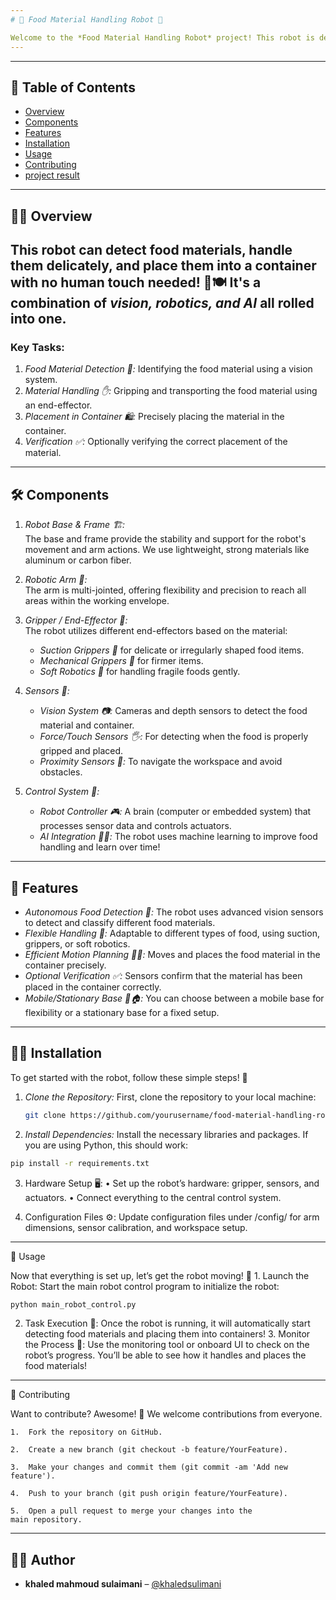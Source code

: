 ```yaml
---
# 🤖 Food Material Handling Robot 🍲

Welcome to the *Food Material Handling Robot* project! This robot is designed to autonomously detect, pick, and place food materials into a container without any human intervention. Let's dive into how it works and how to get it up and running! 🚀
---
```

---
## 📑 Table of Contents

- [Overview](#overview)
- [Components](#components)
- [Features](#features)
- [Installation](#installation)
- [Usage](#usage)
- [Contributing](#contributing)
- [project result](#project_result)
---
## 🧑‍🍳 Overview

This robot can detect food materials, handle them delicately, and place them into a container with no human touch needed! 🤖🍽 It's a combination of *vision, robotics, and AI* all rolled into one.
---
### Key Tasks:
1. *Food Material Detection 🧐:* Identifying the food material using a vision system.
2. *Material Handling ✋:* Gripping and transporting the food material using an end-effector.
3. *Placement in Container 🛍:* Precisely placing the material in the container.
4. *Verification ✅:* Optionally verifying the correct placement of the material.
---
## 🛠 Components

1. *Robot Base & Frame 🏗:*  
   The base and frame provide the stability and support for the robot's movement and arm actions. We use lightweight, strong materials like aluminum or carbon fiber.

2. *Robotic Arm 💪:*  
   The arm is multi-jointed, offering flexibility and precision to reach all areas within the working envelope.

3. *Gripper / End-Effector 🤲:*  
   The robot utilizes different end-effectors based on the material:
   - *Suction Grippers 🧲* for delicate or irregularly shaped food items.
   - *Mechanical Grippers 🦾* for firmer items.
   - *Soft Robotics 🧸* for handling fragile foods gently.

4. *Sensors 👀:*
   - *Vision System 📷:* Cameras and depth sensors to detect the food material and container.
   - *Force/Touch Sensors 🖐:* For detecting when the food is properly gripped and placed.
   - *Proximity Sensors 🚶:* To navigate the workspace and avoid obstacles.

5. *Control System 🧠:*
   - *Robot Controller 🎮:* A brain (computer or embedded system) that processes sensor data and controls actuators.
   - *AI Integration 🤖💡:* The robot uses machine learning to improve food handling and learn over time!
---
## 🚀 Features

- *Autonomous Food Detection 🧐:* The robot uses advanced vision sensors to detect and classify different food materials.
- *Flexible Handling 🤲:* Adaptable to different types of food, using suction, grippers, or soft robotics.
- *Efficient Motion Planning 🏃‍♂:* Moves and places the food material in the container precisely.
- *Optional Verification ✅:* Sensors confirm that the material has been placed in the container correctly.
- *Mobile/Stationary Base 🚗🏠:* You can choose between a mobile base for flexibility or a stationary base for a fixed setup.
---
## 🧑‍💻 Installation

To get started with the robot, follow these simple steps! 🎉

1. *Clone the Repository:*
  First, clone the repository to your local machine:

   ```bash
   git clone https://github.com/yourusername/food-material-handling-robot.git
   ```

2. *Install Dependencies:*
Install the necessary libraries and packages. If you are using Python, this should work:
```bash
pip install -r requirements.txt
```

3. Hardware Setup 🖥:
•	Set up the robot’s hardware: gripper, sensors, and actuators.
	•	Connect everything to the central control system.

4. Configuration Files ⚙:
Update configuration files under /config/ for arm dimensions, sensor calibration, and workspace setup.
---
🚀 Usage

Now that everything is set up, let’s get the robot moving! 🎉
	1.	Launch the Robot:
Start the main robot control program to initialize the robot:
```bash
python main_robot_control.py
```
2.	Task Execution 🍴:
Once the robot is running, it will automatically start detecting food materials and placing them into containers!
	3.	Monitor the Process 👀:
Use the monitoring tool or onboard UI to check on the robot’s progress. You’ll be able to see how it handles and places the food materials!
---
🤝 Contributing

Want to contribute? Awesome! 🎉 We welcome contributions from everyone.
  
	1.	Fork the repository on GitHub.
   
	2.	Create a new branch (git checkout -b feature/YourFeature).
   
	3.	Make your changes and commit them (git commit -am 'Add new feature').
   
	4.	Push to your branch (git push origin feature/YourFeature).
   
	5.	Open a pull request to merge your changes into the main repository.
---
## 🧑‍💻 Author

- **khaled mahmoud sulaimani** – [@khaledsulimani](https://github.com/khaledsulimani)
